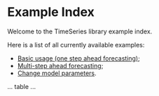 # Example Index

Welcome to the TimeSeries library example index.

Here is a list of all currently available examples:

- [Basic usage (one step ahead forecasting)](basics.md);
- [Multi-step ahead forecasting](multi-step.md);
- [Change model parameters](change_param.md).

... table ...